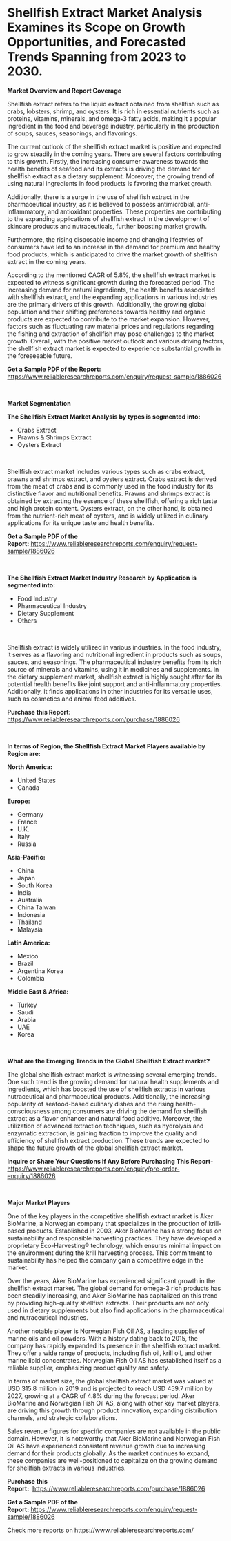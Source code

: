 <p><h1>Shellfish Extract Market Analysis Examines its Scope on Growth Opportunities, and Forecasted Trends Spanning from 2023 to 2030.</h1></p><p><strong>Market Overview and Report Coverage</strong></p>
<p><p>Shellfish extract refers to the liquid extract obtained from shellfish such as crabs, lobsters, shrimp, and oysters. It is rich in essential nutrients such as proteins, vitamins, minerals, and omega-3 fatty acids, making it a popular ingredient in the food and beverage industry, particularly in the production of soups, sauces, seasonings, and flavorings.</p><p>The current outlook of the shellfish extract market is positive and expected to grow steadily in the coming years. There are several factors contributing to this growth. Firstly, the increasing consumer awareness towards the health benefits of seafood and its extracts is driving the demand for shellfish extract as a dietary supplement. Moreover, the growing trend of using natural ingredients in food products is favoring the market growth.</p><p>Additionally, there is a surge in the use of shellfish extract in the pharmaceutical industry, as it is believed to possess antimicrobial, anti-inflammatory, and antioxidant properties. These properties are contributing to the expanding applications of shellfish extract in the development of skincare products and nutraceuticals, further boosting market growth.</p><p>Furthermore, the rising disposable income and changing lifestyles of consumers have led to an increase in the demand for premium and healthy food products, which is anticipated to drive the market growth of shellfish extract in the coming years.</p><p>According to the mentioned CAGR of 5.8%, the shellfish extract market is expected to witness significant growth during the forecasted period. The increasing demand for natural ingredients, the health benefits associated with shellfish extract, and the expanding applications in various industries are the primary drivers of this growth. Additionally, the growing global population and their shifting preferences towards healthy and organic products are expected to contribute to the market expansion. However, factors such as fluctuating raw material prices and regulations regarding the fishing and extraction of shellfish may pose challenges to the market growth. Overall, with the positive market outlook and various driving factors, the shellfish extract market is expected to experience substantial growth in the foreseeable future.</p></p>
<p><strong>Get a Sample PDF of the Report:</strong> <a href="https://www.reliableresearchreports.com/enquiry/request-sample/1886026">https://www.reliableresearchreports.com/enquiry/request-sample/1886026</a></p>
<p>&nbsp;</p>
<p><strong>Market Segmentation</strong></p>
<p><strong>The Shellfish Extract Market Analysis by types is segmented into:</strong></p>
<p><ul><li>Crabs Extract</li><li>Prawns & Shrimps Extract</li><li>Oysters Extract</li></ul></p>
<p>&nbsp;</p>
<p><p>Shellfish extract market includes various types such as crabs extract, prawns and shrimps extract, and oysters extract. Crabs extract is derived from the meat of crabs and is commonly used in the food industry for its distinctive flavor and nutritional benefits. Prawns and shrimps extract is obtained by extracting the essence of these shellfish, offering a rich taste and high protein content. Oysters extract, on the other hand, is obtained from the nutrient-rich meat of oysters, and is widely utilized in culinary applications for its unique taste and health benefits.</p></p>
<p><strong>Get a Sample PDF of the Report:</strong>&nbsp;<a href="https://www.reliableresearchreports.com/enquiry/request-sample/1886026">https://www.reliableresearchreports.com/enquiry/request-sample/1886026</a></p>
<p>&nbsp;</p>
<p><strong>The Shellfish Extract Market Industry Research by Application is segmented into:</strong></p>
<p><ul><li>Food Industry</li><li>Pharmaceutical Industry</li><li>Dietary Supplement</li><li>Others</li></ul></p>
<p>&nbsp;</p>
<p><p>Shellfish extract is widely utilized in various industries. In the food industry, it serves as a flavoring and nutritional ingredient in products such as soups, sauces, and seasonings. The pharmaceutical industry benefits from its rich source of minerals and vitamins, using it in medicines and supplements. In the dietary supplement market, shellfish extract is highly sought after for its potential health benefits like joint support and anti-inflammatory properties. Additionally, it finds applications in other industries for its versatile uses, such as cosmetics and animal feed additives.</p></p>
<p><strong>Purchase this Report:</strong>&nbsp; <a href="https://www.reliableresearchreports.com/purchase/1886026">https://www.reliableresearchreports.com/purchase/1886026</a></p>
<p>&nbsp;</p>
<p><strong>In terms of Region, the Shellfish Extract Market Players available by Region are:</strong></p>
<p>
    <p> <strong> North America: </strong>
        <ul>
            <li>United States</li>
            <li>Canada</li>
        </ul>
        </p> 
    <p> <strong> Europe: </strong>
        <ul>
            <li>Germany</li>
            <li>France</li>
            <li>U.K.</li>
            <li>Italy</li>
            <li>Russia</li>
        </ul>
        </p> 
    <p> <strong> Asia-Pacific: </strong>
        <ul>
            <li>China</li>
            <li>Japan</li>
            <li>South Korea</li>
            <li>India</li>
            <li>Australia</li>
            <li>China Taiwan</li>
            <li>Indonesia</li>
            <li>Thailand</li>
            <li>Malaysia</li>
        </ul>
        </p> 
    <p> <strong> Latin America: </strong>
        <ul>
            <li>Mexico</li>
            <li>Brazil</li>
            <li>Argentina Korea</li>
            <li>Colombia</li>
        </ul>
        </p> 
    <p> <strong> Middle East & Africa: </strong>
        <ul>
            <li>Turkey</li>
            <li>Saudi</li>
            <li>Arabia</li>
            <li>UAE</li>
            <li>Korea</li>
        </ul>
    </p>
    </p>
<p>&nbsp;</p>
<p><strong>What are the Emerging Trends in the Global Shellfish Extract market?</strong></p>
<p><p>The global shellfish extract market is witnessing several emerging trends. One such trend is the growing demand for natural health supplements and ingredients, which has boosted the use of shellfish extracts in various nutraceutical and pharmaceutical products. Additionally, the increasing popularity of seafood-based culinary dishes and the rising health-consciousness among consumers are driving the demand for shellfish extract as a flavor enhancer and natural food additive. Moreover, the utilization of advanced extraction techniques, such as hydrolysis and enzymatic extraction, is gaining traction to improve the quality and efficiency of shellfish extract production. These trends are expected to shape the future growth of the global shellfish extract market.</p></p>
<p><strong>Inquire or Share Your Questions If Any Before Purchasing This Report</strong>- <a href="https://www.reliableresearchreports.com/enquiry/pre-order-enquiry/1886026">https://www.reliableresearchreports.com/enquiry/pre-order-enquiry/1886026</a></p>
<p>&nbsp;</p>
<p><strong>Major Market Players</strong></p>
<p><p>One of the key players in the competitive shellfish extract market is Aker BioMarine, a Norwegian company that specializes in the production of krill-based products. Established in 2003, Aker BioMarine has a strong focus on sustainability and responsible harvesting practices. They have developed a proprietary Eco-Harvesting® technology, which ensures minimal impact on the environment during the krill harvesting process. This commitment to sustainability has helped the company gain a competitive edge in the market.</p><p>Over the years, Aker BioMarine has experienced significant growth in the shellfish extract market. The global demand for omega-3 rich products has been steadily increasing, and Aker BioMarine has capitalized on this trend by providing high-quality shellfish extracts. Their products are not only used in dietary supplements but also find applications in the pharmaceutical and nutraceutical industries.</p><p>Another notable player is Norwegian Fish Oil AS, a leading supplier of marine oils and oil powders. With a history dating back to 2015, the company has rapidly expanded its presence in the shellfish extract market. They offer a wide range of products, including fish oil, krill oil, and other marine lipid concentrates. Norwegian Fish Oil AS has established itself as a reliable supplier, emphasizing product quality and safety.</p><p>In terms of market size, the global shellfish extract market was valued at USD 315.8 million in 2019 and is projected to reach USD 459.7 million by 2027, growing at a CAGR of 4.8% during the forecast period. Aker BioMarine and Norwegian Fish Oil AS, along with other key market players, are driving this growth through product innovation, expanding distribution channels, and strategic collaborations.</p><p>Sales revenue figures for specific companies are not available in the public domain. However, it is noteworthy that Aker BioMarine and Norwegian Fish Oil AS have experienced consistent revenue growth due to increasing demand for their products globally. As the market continues to expand, these companies are well-positioned to capitalize on the growing demand for shellfish extracts in various industries.</p></p>
<p><strong>Purchase this Report:</strong>&nbsp;&nbsp;<a href="https://www.reliableresearchreports.com/purchase/1886026">https://www.reliableresearchreports.com/purchase/1886026</a></p>
<p></p>
<p><strong>Get a Sample PDF of the Report:</strong>&nbsp;<a href="https://www.reliableresearchreports.com/enquiry/request-sample/1886026">https://www.reliableresearchreports.com/enquiry/request-sample/1886026</a></p>
<p>Check more reports on https://www.reliableresearchreports.com/</p>